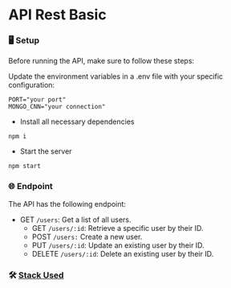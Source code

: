 # API Rest Basic

### 🖥 Setup 
Before running the API, make sure to follow these steps:

Update the environment variables in a .env file with your specific configuration:
```
PORT="your port"
MONGO_CNN="your connection"
```
- Install all necessary dependencies
```
npm i
```
- Start the server
```
npm start
```

### 🌐 Endpoint
The API has the following endpoint:

* GET `/users`: Get a list of all users.
    * GET `/users/:id`: Retrieve a specific user by their ID.
    * POST `/users:` Create a new user.
    * PUT `/users/:id`: Update an existing user by their ID.
    * DELETE `/users/:id`: Delete an existing user by their ID.

### 🛠 [Stack Used](https://github.com/VanegasYW/APIRest-Basic/blob/master/techstack.md)
